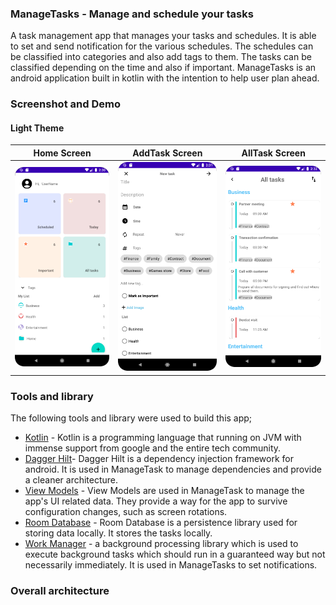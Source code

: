 ### ManageTasks - Manage and schedule your tasks
A task management app that manages your tasks and schedules. It is able to set and send notification for the various schedules. The schedules can be classified into categories and also add tags to them. The tasks can be classified depending on the time and also if important.
ManageTasks is an android application built in kotlin with the intention to help user plan ahead.

### Screenshot and Demo

#### Light Theme
Home Screen             |  AddTask Screen             | AllTask Screen
:-------------------------:|:-------------------------:|:-------------------------:
![Home screen image](images/1-lightTheme.png)  |  ![AddTask screen image](images/2-lightTheme.png)  | ![AddTask screen image](images/3-lightTheme.png)


### Tools and library
The following tools and library were used to build this app;
- [Kotlin](https://kotlinlang.org/) - Kotlin is a programming language that running on JVM with immense support from google and the entire tech community.
- [Dagger Hilt](https://dagger.dev/hilt/)- Dagger Hilt is a dependency injection framework for android. It is used in ManageTask to manage dependencies and provide a cleaner architecture.
- [View Models](https://developer.android.com/topic/libraries/architecture/viewmodel) - View Models are used in ManageTask to manage the app's UI related data. They provide a way for the app to survive configuration changes, such as screen rotations.
- [Room Database](https://developer.android.com/training/data-storage/room) - Room Database is a persistence library used for storing data locally. It stores the tasks locally.
- [Work Manager](https://developer.android.com/reference/androidx/work/WorkManager) - a background processing library which is used to execute background tasks which should run in a guaranteed way but not necessarily immediately. It is used in ManageTasks to set notifications.

### Overall architecture
